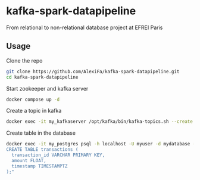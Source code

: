 # kafka-spark-datapipeline

From relational to non-relational database project at EFREI Paris

## Usage

Clone the repo

```bash
git clone https://github.com/AlexiFa/kafka-spark-datapipeline.git
cd kafka-spark-datapipeline
```

Start zookeeper and kafka server

```bash
docker compose up -d
```

Create a topic in kafka

```bash
docker exec -it my_kafkaserver /opt/kafka/bin/kafka-topics.sh --create --topic new --bootstrap-server localhost:9092
```

Create table in the database

```bash
docker exec -it my_postgres psql -h localhost -U myuser -d mydatabase -c "
CREATE TABLE transactions (
  transaction_id VARCHAR PRIMARY KEY,
  amount FLOAT,
  timestamp TIMESTAMPTZ
);"
```

